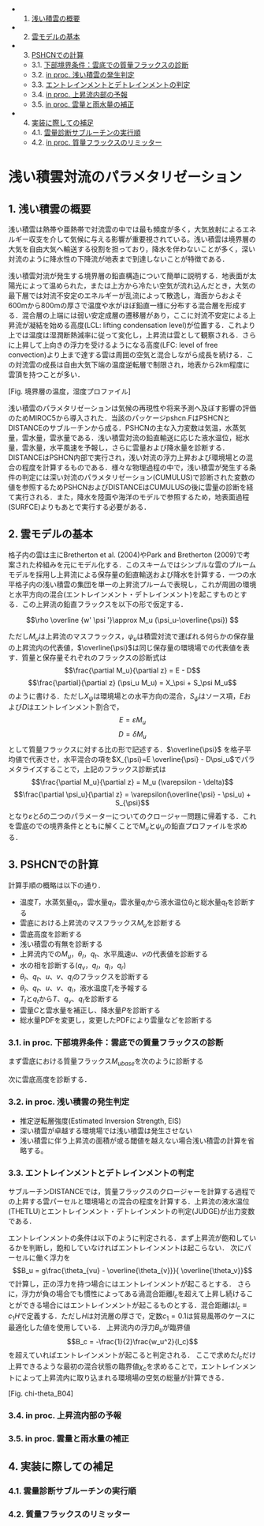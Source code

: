 <!-- vscode-markdown-toc -->
* 1. [浅い積雲の概要](#)
* 2. [雲モデルの基本](#-1)
* 3. [PSHCNでの計算](#PSHCN)
	* 3.1. [下部境界条件：雲底での質量フラックスの診断](#inproc.)
	* 3.2. [in proc. 浅い積雲の発生判定](#inproc.-1)
	* 3.3. [ エントレインメントとデトレインメントの判定](#-1)
	* 3.4. [ in proc. 上昇流内部の予報](#inproc.-1)
	* 3.5. [ in proc. 雲量と雨水量の補正](#inproc.-1)
* 4. [実装に際しての補足](#-1)
	* 4.1. [雲量診断サブルーチンの実行順](#-1)
	* 4.2. [in proc. 質量フラックスのリミッター](#-1)

<!-- vscode-markdown-toc-config
	numbering=true
	autoSave=true
	/vscode-markdown-toc-config -->
<!-- /vscode-markdown-toc -->

# 浅い積雲対流のパラメタリゼーション

##  1. <a name=''></a>浅い積雲の概要
浅い積雲は熱帯や亜熱帯で対流雲の中では最も頻度が多く，大気放射によるエネルギー収支を介して気候に与える影響が重要視されている。浅い積雲は境界層の大気を自由大気へ輸送する役割を担っており，降水を伴わないことが多く，深い対流のように降水性の下降流が地表まで到達しないことが特徴である．

浅い積雲対流が発生する境界層の鉛直構造について簡単に説明する．地表面が太陽光によって温められた，または上方から冷たい空気が流れ込んだとき，大気の最下層では対流不安定のエネルギーが乱流によって散逸し，海面からおよそ600mから800mの厚さで温度や水がほぼ鉛直一様に分布する混合層を形成する．混合層の上端には弱い安定成層の遷移層があり，ここに対流不安定による上昇流が凝結を始める高度(LCL: lifting condensation level)が位置する．これより上では温度は湿潤断熱減率に従って変化し，上昇流は雲として観察される．さらに上昇して上向きの浮力を受けるようになる高度(LFC: level of free convection)より上まで達する雲は周囲の空気と混合しながら成長を続ける．この対流雲の成長は自由大気下端の温度逆転層で制限され，地表から2km程度に雲頂を持つことが多い．

[Fig. 境界層の温度，湿度プロファイル]

浅い積雲のパラメタリゼーションは気候の再現性や将来予測へ及ぼす影響の評価のためMIROC5から導入された．当該のパッケージpshcn.FはPSHCNとDISTANCEのサブルーチンから成る．PSHCNの主な入力変数は気温，水蒸気量，雲水量，雲氷量である．浅い積雲対流の鉛直輸送に応じた液水温位，総水量，雲氷量，水平風速を予報し，さらに雲量および降水量を診断する．DISTANCEはPSHCN内部で実行され，浅い対流の浮力上昇および環境場との混合の程度を計算するものである．様々な物理過程の中で，浅い積雲が発生する条件の判定には深い対流のパラメタリゼーション(CUMULUS)で診断された変数の値を参照するためPSHCNおよびDISTANCEはCUMULUSの後に雲量の診断を経て実行される．また，降水を陸面や海洋のモデルで参照するため，地表面過程(SURFCE)よりもあとで実行する必要がある．

##  2. <a name='-1'></a>雲モデルの基本

格子内の雲は主にBretherton et al. (2004)やPark and Bretherton (2009)で考案された枠組みを元にモデル化する．このスキームではシンプルな雲のプルームモデルを採用し上昇流による保存量の鉛直輸送および降水を計算する．一つの水平格子内の浅い積雲の集団を単一の上昇流プルームで表現し，これが周囲の環境と水平方向の混合(エントレインメント・デトレインメント)を起こすものとする．この上昇流の鉛直フラックスを以下の形で仮定する．

$$\rho \overline {w' \psi '}\approx M_u (\psi_u-\overline{\psi})  $$

ただし$M_u$は上昇流のマスフラックス，$\psi_u$は積雲対流で運ばれる何らかの保存量の上昇流内の代表値，$\overline{\psi}$は同じ保存量の環境場での代表値を表す．質量と保存量それぞれのフラックスの診断式は
$$\frac{\partial M_u}{\partial z} = E - D$$
$$\frac{\partial}{\partial z} (\psi_u M_u) = X_\psi + S_\psi M_u$$
のように書ける．ただし$X_\psi$は環境場との水平方向の混合，$S_\psi$はソース項，$E$および$D$はエントレインメント割合で，
$$E=\varepsilon M_u$$
$$D=\delta M_u$$
として質量フラックスに対する比の形で記述する．$\overline{\psi}$ を格子平均値で代表させ，水平混合の項を$X_{\psi}=E \overline{\psi} - D\psi_u$でパラメタライズすることで，上記のフラックス診断式は
$$\frac{\partial M_u}{\partial z} = M_u (\varepsilon - \delta)$$
$$\frac{\partial \psi_u}{\partial z} = \varepsilon(\overline{\psi} - \psi_u) + S_{\psi}$$
となり$\varepsilon$と$\delta$の二つのパラメーターについてのクロージャー問題に帰着する．これを雲底のでの境界条件とともに解くことで$M_u$と$\psi_u$の鉛直プロファイルを求める．

##  3. <a name='PSHCN'></a>PSHCNでの計算
計算手順の概略は以下の通り．
- 温度$T$，水蒸気量$q_v$，雲水量$q_l$，雲氷量$q_i$から液水温位$\theta_l$と総水量$q_t$を診断する
- 雲底における上昇流のマスフラックス$M_u$を診断する
- 雲底高度を診断する
- 浅い積雲の有無を診断する
- 上昇流内での$M_u$，$\theta_l$，$q_t$、水平風速$u$、$v$の代表値を診断する
- 水の相を診断する($q_v$，$q_l$，$q_i$，$q_r$)
- $\theta_l$、$q_t$、$u$、$v$、$q_i$のフラックスを診断する
- $\theta_l$、$q_t$、$u$、$v$、$q_i$，液水温度$T_l$を予報する
- $T_l$と$q_t$から$T$、$q_v$、$q_l$を診断する
- 雲量$C$と雲水量を補正し、降水量$P$を診断する
- 総水量PDFを変更し，変更したPDFにより雲量などを診断する

###  3.1. <a name='inproc.'></a>in proc. 下部境界条件：雲底での質量フラックスの診断
まず雲底における質量フラックス$M_{ubase}$を次のように診断する
<!--
$$M_{ubase} = \overline{\rho_{base}}\int^{\infty}_{w_c}wf(w)dw = \overline{\rho_{base}}\sqrt{\frac{k_f e_{avg}}{2\pi}}\exp\left[ -\frac{w_c^2}{2k_fe_{avg}}\right]$$
-->
次に雲底高度を診断する．

###  3.2. <a name='inproc.-1'></a>in proc. 浅い積雲の発生判定
- 推定逆転層強度(Estimated Inversion Strength, EIS) 
- 深い積雲が卓越する環境場では浅い積雲は発生させない
- 浅い積雲に伴う上昇流の面積が或る閾値を越えない場合浅い積雲の計算を省略する。 

###  3.3. <a name='-1'></a> エントレインメントとデトレインメントの判定
サブルーチンDISTANCEでは，質量フラックスのクロージャーを計算する過程での上昇する雲パーセルと環境場との混合の程度を計算する．上昇流の液水温位(THETLU)とエントレインメント・デトレインメントの判定(JUDGE)が出力変数である．

エントレインメントの条件は以下のように判定される．まず上昇流が飽和しているかを判断し，飽和していなければエントレインメントは起こらない．
次にパーセルに働く浮力を
$$B_u = g\frac{\theta_{vu} - \overline{\theta_{v}}}{ \overline{\theta_v}}$$
で計算し，正の浮力を持つ場合にはエントレインメントが起こるとする．
さらに，浮力が負の場合でも慣性によってある渦混合距離$l_c$を超えて上昇し続けることができる場合にはエントレインメントが起こるものとする．混合距離は$l_c \equiv c_1 H$で定義する．ただし$H$は対流層の厚さで，定数$c_1=0.1$は貿易風帯のケースに最適化した値を使用している．
上昇流内の浮力$B_u$が臨界値
$$B_c = -\frac{1}{2}\frac{w_u^2}{l_c}$$
を超えていればエントレインメントが起こると判定される．
ここで求めた$l_c$だけ上昇できるような最初の混合状態の臨界値$\chi_c$を求めることで，エントレインメントによって上昇流内に取り込まれる環境場の空気の総量が計算できる．

[Fig. chi-theta_B04] 

###  3.4. <a name='inproc.-1'></a> in proc. 上昇流内部の予報

###  3.5. <a name='inproc.-1'></a> in proc. 雲量と雨水量の補正

##  4. <a name='-1'></a>実装に際しての補足

###  4.1. <a name='-1'></a>雲量診断サブルーチンの実行順

###  4.2. <a name='-1'></a>質量フラックスのリミッター